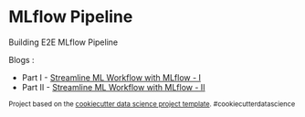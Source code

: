 MLflow Pipeline
==============================

Building E2E MLflow Pipeline

Blogs :
- Part I - [Streamline ML Workflow with MLflow - I](https://medium.com/towards-artificial-intelligence/streamline-ml-workflow-with-mlflow%EF%B8%8F-part-i-60857cd511ed)
- Part II - [Streamline ML Workflow with MLflow - II](https://medium.com/towards-artificial-intelligence/streamline-ml-workflow-with-mlflow-ii-daa8d50016f7)

<p><small>Project based on the <a target="_blank" href="https://drivendata.github.io/cookiecutter-data-science/">cookiecutter data science project template</a>. #cookiecutterdatascience</small></p>
